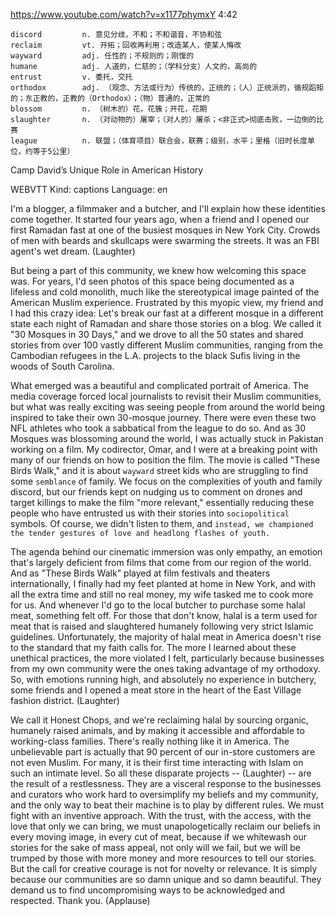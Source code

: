 https://www.youtube.com/watch?v=x1177phymxY 
4:42

```
discord         n. 意见分歧，不和；不和谐音，不协和弦
reclaim         vt. 开拓；回收再利用；改造某人，使某人悔改
wayward         adj. 任性的；不规则的；刚愎的
humane          adj. 人道的，仁慈的；（学科分支）人文的，高尚的
entrust         v. 委托，交托
orthodox        adj. （观念、方法或行为）传统的，正统的；（人）正统派的，循规蹈矩的；东正教的，正教的（Orthodox）；（物）普通的，正常的
blossom         n. （树木的）花，花簇；开花，花期
slaughter       n. （对动物的）屠宰；（对人的）屠杀；<非正式>彻底击败，一边倒的比赛  
league          n. 联盟；（体育项目）联合会，联赛；级别，水平；里格（旧时长度单位，约等于5公里）    
```

Camp David’s Unique Role in American History

WEBVTT Kind: captions Language: en 

I'm a blogger, a filmmaker and a butcher, and I'll explain how these identities come together. It started four years ago, when a friend and I opened our first Ramadan fast at one of the busiest mosques in New York City. Crowds of men with beards and skullcaps were swarming the streets. It was an FBI agent's wet dream. (Laughter) 

But being a part of this community, we knew how welcoming this space was. For years, I'd seen photos of this space being documented as a lifeless and cold monolith, much like the stereotypical image painted of the American Muslim experience. Frustrated by this myopic view, my friend and I had this crazy idea: Let's break our fast at a different mosque in a different state each night of Ramadan and share those stories on a blog. We called it "30 Mosques in 30 Days," and we drove to all the 50 states and shared stories from over 100 vastly different Muslim communities, ranging from the Cambodian refugees in the L.A. projects to the black Sufis living in the woods of South Carolina. 

What emerged was a beautiful and complicated portrait of America. The media coverage forced local journalists to revisit their Muslim communities, but what was really exciting was seeing people from around the world being inspired to take their own 30-mosque journey. There were even these two NFL athletes who took a sabbatical from the league to do so. And as 30 Mosques was blossoming around the world, I was actually stuck in Pakistan working on a film. My codirector, Omar, and I were at a breaking point with many of our friends on how to position the film. The movie is called "These Birds Walk," and it is about `wayward` street kids who are struggling to find some `semblance` of family. We focus on the complexities of youth and family discord, but our friends kept on nudging us to comment on drones and target killings to make the film "more relevant," essentially reducing these people who have entrusted us with their stories into `sociopolitical` symbols. Of course, we didn't listen to them, and `instead, we championed the tender gestures of love and headlong flashes of youth.` 

The agenda behind our cinematic immersion was only empathy, an emotion that's largely deficient from films that come from our region of the world. And as "These Birds Walk" played at film festivals and theaters internationally, I finally had my feet planted at home in New York, and with all the extra time and still no real money, my wife tasked me to cook more for us. And whenever I'd go to the local butcher to purchase some halal meat, something felt off. For those that don't know, halal is a term used for meat that is raised and slaughtered humanely following very strict Islamic guidelines. Unfortunately, the majority of halal meat in America doesn't rise to the standard that my faith calls for. The more I learned about these unethical practices, the more violated I felt, particularly because businesses from my own community were the ones taking advantage of my orthodoxy. So, with emotions running high, and absolutely no experience in butchery, some friends and I opened a meat store in the heart of the East Village fashion district. (Laughter) 

We call it Honest Chops, and we're reclaiming halal by sourcing organic, humanely raised animals, and by making it accessible and affordable to working-class families. There's really nothing like it in America. The unbelievable part is actually that 90 percent of our in-store customers are not even Muslim. For many, it is their first time interacting with Islam on such an intimate level. So all these disparate projects -- (Laughter) -- are the result of a restlessness. They are a visceral response to the businesses and curators who work hard to oversimplify my beliefs and my community, and the only way to beat their machine is to play by different rules. We must fight with an inventive approach. With the trust, with the access, with the love that only we can bring, we must unapologetically reclaim our beliefs in every moving image, in every cut of meat, because if we whitewash our stories for the sake of mass appeal, not only will we fail, but we will be trumped by those with more money and more resources to tell our stories. But the call for creative courage is not for novelty or relevance. It is simply because our communities are so damn unique and so damn beautiful. They demand us to find uncompromising ways to be acknowledged and respected. Thank you. (Applause) 